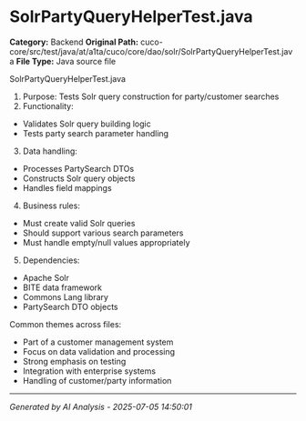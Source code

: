 # SolrPartyQueryHelperTest.java

**Category:** Backend
**Original Path:** cuco-core/src/test/java/at/a1ta/cuco/core/dao/solr/SolrPartyQueryHelperTest.java
**File Type:** Java source file

SolrPartyQueryHelperTest.java
1. Purpose: Tests Solr query construction for party/customer searches
2. Functionality:
- Validates Solr query building logic
- Tests party search parameter handling
3. Data handling:
- Processes PartySearch DTOs
- Constructs Solr query objects
- Handles field mappings
4. Business rules:
- Must create valid Solr queries
- Should support various search parameters
- Must handle empty/null values appropriately
5. Dependencies:
- Apache Solr
- BITE data framework
- Commons Lang library
- PartySearch DTO objects

Common themes across files:
- Part of a customer management system
- Focus on data validation and processing
- Strong emphasis on testing
- Integration with enterprise systems
- Handling of customer/party information

---
*Generated by AI Analysis - 2025-07-05 14:50:01*
